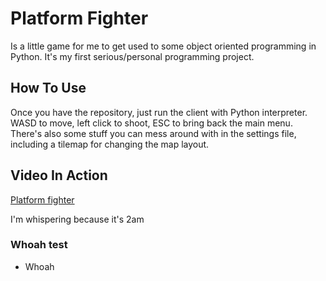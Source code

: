 # Platform Fighter
Is a little game for me to get used to some object oriented programming in Python. It's my first serious/personal programming project.

## How To Use
Once you have the repository, just run the client with Python interpreter. WASD to move, left click to shoot, ESC to bring back the main menu. There's also some stuff you can mess around with in the settings file, including a tilemap for changing the map layout.

## Video In Action
[Platform fighter](https://youtu.be/X6lq9dm-CoA)

I'm whispering because it's 2am

### Whoah test
  - Whoah
